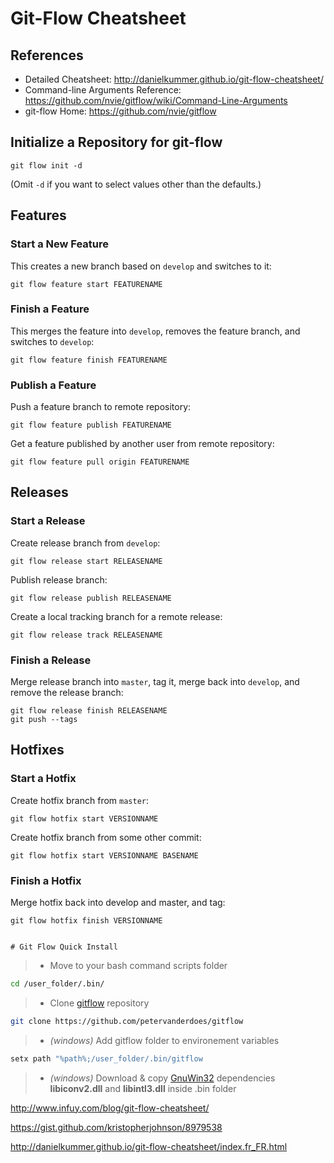 # Git-Flow Cheatsheet

## References

- Detailed Cheatsheet: <http://danielkummer.github.io/git-flow-cheatsheet/>
- Command-line Arguments Reference: <https://github.com/nvie/gitflow/wiki/Command-Line-Arguments>
- git-flow Home: <https://github.com/nvie/gitflow>

## Initialize a Repository for git-flow

    git flow init -d
    
(Omit `-d` if you want to select values other than the defaults.)

## Features

### Start a New Feature

This creates a new branch based on `develop` and switches to it:

    git flow feature start FEATURENAME

### Finish a Feature

This merges the feature into `develop`, removes the feature branch, and switches to `develop`:

    git flow feature finish FEATURENAME

### Publish a Feature

Push a feature branch to remote repository:

    git flow feature publish FEATURENAME

Get a feature published by another user from remote repository:

    git flow feature pull origin FEATURENAME

## Releases

### Start a Release

Create release branch from `develop`:

    git flow release start RELEASENAME

Publish release branch:

    git flow release publish RELEASENAME
    
Create a local tracking branch for a remote release:

    git flow release track RELEASENAME

### Finish a Release

Merge release branch into `master`, tag it, merge back into `develop`, and remove the release branch:

    git flow release finish RELEASENAME
    git push --tags

## Hotfixes

### Start a Hotfix

Create hotfix branch from `master`:

    git flow hotfix start VERSIONNAME

Create hotfix branch from some other commit:

    git flow hotfix start VERSIONNAME BASENAME

### Finish a Hotfix

Merge hotfix back into develop and master, and tag:

    git flow hotfix finish VERSIONNAME
    
    
    # Git Flow Quick Install
> - Move to your bash command scripts folder
```bash
cd /user_folder/.bin/
```
> - Clone [gitflow](https://github.com/petervanderdoes/gitflow) repository
```bash
git clone https://github.com/petervanderdoes/gitflow
```
> - *(windows)* Add gitflow folder to environement variables
```bash
setx path "%path%;/user_folder/.bin/gitflow
```
> - *(windows)* Download & copy [GnuWin32](http://downloads.sourceforge.net/gnuwin32/util-linux-ng-2.14.1-dep.zip) dependencies **libiconv2.dll** and **libintl3.dll** inside .bin folder


http://www.infuy.com/blog/git-flow-cheatsheet/

https://gist.github.com/kristopherjohnson/8979538

http://danielkummer.github.io/git-flow-cheatsheet/index.fr_FR.html
